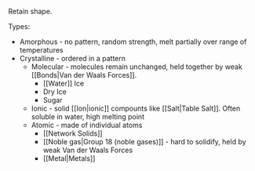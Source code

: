 Retain shape.

Types:
- Amorphous - no pattern, random strength, melt partially over range of temperatures
- Crystalline - ordered in a pattern
	- Molecular - molecules remain unchanged, held together by weak [[Bonds|Van der Waals Forces]].
		- [[Water]] Ice
		- Dry Ice
		- Sugar
	- Ionic - solid [[Ion|ionic]] compounts like [[Salt|Table Salt]]. Often soluble in water, high melting point
	- Atomic - made of individual atoms
		- [[Network Solids]]
		- [[Noble gas|Group 18 (noble gases)]] - hard to solidify, held by weak Van der Waals Forces
		- [[Metal|Metals]]
